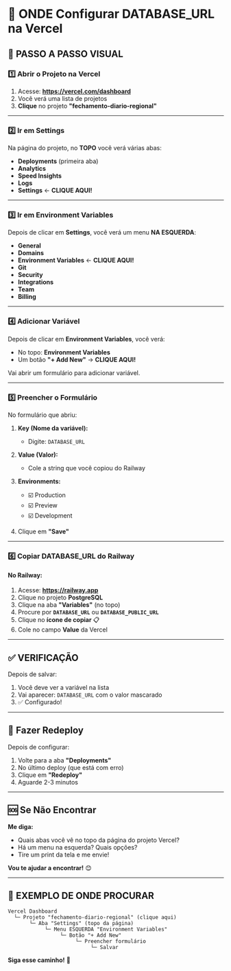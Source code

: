 # 📍 ONDE Configurar DATABASE_URL na Vercel

## 🎯 PASSO A PASSO VISUAL

### 1️⃣ Abrir o Projeto na Vercel

1. Acesse: **https://vercel.com/dashboard**
2. Você verá uma lista de projetos
3. **Clique** no projeto **"fechamento-diario-regional"**

---

### 2️⃣ Ir em Settings

Na página do projeto, no **TOPO** você verá várias abas:

- **Deployments** (primeira aba)
- **Analytics**
- **Speed Insights**
- **Logs**
- **Settings** ← **CLIQUE AQUI!**

---

### 3️⃣ Ir em Environment Variables

Depois de clicar em **Settings**, você verá um menu **NA ESQUERDA**:

- **General**
- **Domains**
- **Environment Variables** ← **CLIQUE AQUI!**
- **Git**
- **Security**
- **Integrations**
- **Team**
- **Billing**

---

### 4️⃣ Adicionar Variável

Depois de clicar em **Environment Variables**, você verá:

- No topo: **Environment Variables**
- Um botão **"+ Add New"** → **CLIQUE AQUI!**

Vai abrir um formulário para adicionar variável.

---

### 5️⃣ Preencher o Formulário

No formulário que abriu:

1. **Key (Nome da variável):**
   - Digite: `DATABASE_URL`

2. **Value (Valor):**
   - Cole a string que você copiou do Railway

3. **Environments:**
   - ☑️ Production
   - ☑️ Preview  
   - ☑️ Development

4. Clique em **"Save"**

---

### 6️⃣ Copiar DATABASE_URL do Railway

#### No Railway:

1. Acesse: **https://railway.app**
2. Clique no projeto **PostgreSQL**
3. Clique na aba **"Variables"** (no topo)
4. Procure por **`DATABASE_URL`** ou **`DATABASE_PUBLIC_URL`**
5. Clique no **ícone de copiar** 📋
6. Cole no campo **Value** da Vercel

---

## ✅ VERIFICAÇÃO

Depois de salvar:

1. Você deve ver a variável na lista
2. Vai aparecer: `DATABASE_URL` com o valor mascarado
3. ✅ Configurado!

---

## 🚀 Fazer Redeploy

Depois de configurar:

1. Volte para a aba **"Deployments"**
2. No último deploy (que está com erro)
3. Clique em **"Redeploy"**
4. Aguarde 2-3 minutos

---

## 🆘 Se Não Encontrar

**Me diga:**
- Quais abas você vê no topo da página do projeto Vercel?
- Há um menu na esquerda? Quais opções?
- Tire um print da tela e me envie!

**Vou te ajudar a encontrar!** 😊

---

## 📸 EXEMPLO DE ONDE PROCURAR

```
Vercel Dashboard
  └─ Projeto "fechamento-diario-regional" (clique aqui)
       └─ Aba "Settings" (topo da página)
            └─ Menu ESQUERDA "Environment Variables"
                 └─ Botão "+ Add New"
                      └─ Preencher formulário
                           └─ Salvar
```

**Siga esse caminho!** 🎯

